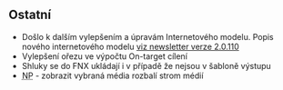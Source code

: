 ﻿---
categories: [fenix]
layout: fenix
---

 
 
## Ostatní
<ul>
<li>Došlo k dalším vylepšením a úpravám Internetového modelu. Popis nového internetového modelu 
<a href="https://kiwifenix.lerach.cz//fenix/2023/03/27/2.0.110.html"> viz newsletter verze 2.0.110</a></li>
<li>Vylepšení ořezu ve výpočtu On-target cílení</li> 
<li>Shluky se do FNX ukládají i v případě že nejsou v šabloně výstupu</li> 
<li><abbr title="Nákupní podmínky">NP</abbr> - zobrazit vybraná média rozbalí strom médií</li> 

</ul>






 
